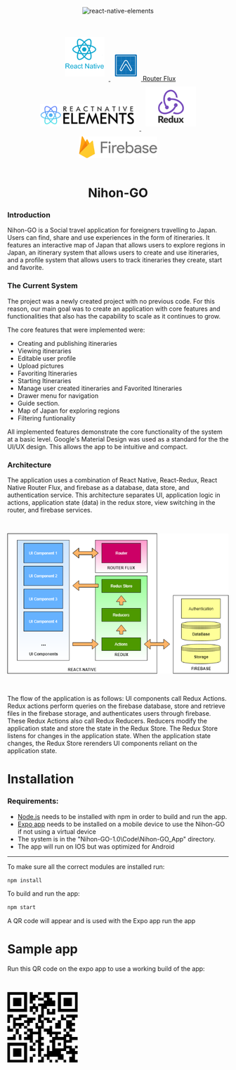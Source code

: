<p align="center">
    <img alt="react-native-elements" src="Code/Nihon-GO_App/src/resources/splashscreen.png" width="450">
</p>
<br />
<p align="center" style="margin: auto; padding: 10px;">
    <a href="https://github.com/facebook/react-native">
        <img src="Code/Nihon-GO_App/src/resources/markdown/react.png" width="90" style="margin: 10px">
    </a>
    <a href="https://expo.io/">
        <img src="Code/Nihon-GO_App/src/resources/markdown/expo.png" height="50" style="margin: 10px">
    </a>
    <a href="https://github.com/aksonov/react-native-router-flux">
        Router Flux
    </a>
    <a href="https://github.com/react-native-training/react-native-elements">
        <img src="Code/Nihon-GO_App/src/resources/markdown/elements.png" height="50" style="margin: 10px">
    </a>
    <a href="https://github.com/reactjs/redux">
        <img src="Code/Nihon-GO_App/src/resources/markdown/redux.png" height="90" style="margin: 10px">
    </a>
    <a href="https://firebase.google.com/">
        <img src="Code/Nihon-GO_App/src/resources/markdown/firebase.png" height="50" style="margin: 10px">
    </a>
</p>

<h1 align="center">
  Nihon-GO
</h3>

### Introduction
Nihon-GO is a Social travel application for foreigners travelling to Japan. Users can find,
share and use experiences in the form of itineraries. It features an interactive map of
Japan that allows users to explore regions in Japan, an itinerary system that allows
users to create and use itineraries, and a profile system that allows users to track
itineraries they create, start and favorite.

### The Current System
The project was a newly created project with no previous code. For this reason, our
main goal was to create an application with core features and functionalities that also
has the capability to scale as it continues to grow.

The core features that were implemented were: 
* Creating and publishing itineraries
* Viewing itineraries
* Editable user profile
* Upload pictures
* Favoriting Itineraries
* Starting Itineraries
* Manage user created itineraries and Favorited Itineraries
* Drawer menu for navigation
* Guide section. 
* Map of Japan for exploring regions
* Filtering funtionality

All implemented features demonstrate the core functionality of the system at a basic level. Google's Material Design was used as a standard for the the UI/UX design. This allows the app to be intuitive and compact. 

### Architecture

The application uses a combination of React Native, React-Redux, React Native Router Flux, and firebase as a database, data store, and authentication service. This architecture separates UI, application logic in actions, application state (data) in the redux store, view switching in the router, and firebase services. 

<br />
<p align="center">
    <img src="Code/Nihon-GO_App/src/resources/markdown/architecture.png">
</p>
<br />

The flow of the application is as follows: UI components call Redux Actions. Redux actions perform queries on the firebase database, store and retrieve files in the firebase storage, and authenticates users through firebase. These Redux Actions also call Redux Reducers. Reducers modify the application state and store the state in the Redux Store. The Redux Store listens for changes in the application state. When the application state changes, the Redux Store rerenders UI components reliant on the application state.

# Installation

### Requirements:
* [Node.js](https://nodejs.org/en/) needs to be installed with npm in order to build and run the app.
* [Expo app](https://play.google.com/store/apps/details?id=host.exp.exponent&hl=en_US) needs to be installed on a mobile device to use the Nihon-GO if not using a virtual device
* The system is in the "Nihon-GO-1.0\Code\Nihon-GO_App" directory.
* The app will run on IOS but was optimized for Android

---

To make sure all the correct modules are installed run:
```markdown
npm install
```
To build and run the app:
```markdown
npm start
```

A QR code will appear and is used with the Expo app run the app

# Sample app

Run this QR code on the expo app to use a working build of the app:

</br>
<p>
    <img src="Code/Nihon-GO_App/src/resources/markdown/qr.png">
</p>

